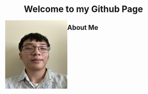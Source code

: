 <h1 align="center">Welcome to my Github Page</h1>


<img src="/images/me.jpg" align="left" width="200" height="220">
<h2>About Me</h1>


